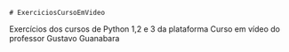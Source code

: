     # ExerciciosCursoEmVideo
 Exercícios dos cursos de Python 1,2 e 3 da plataforma Curso em vídeo do professor Gustavo Guanabara
